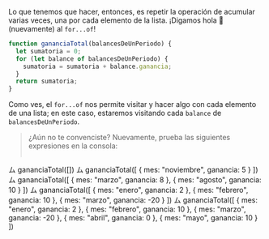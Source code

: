  Lo que tenemos que hacer, entonces, es repetir la operación de acumular varias veces, una por cada elemento de la lista. ¡Digamos hola :wave: (nuevamente) al `for...of`!

```javascript
function gananciaTotal(balancesDeUnPeriodo) {
  let sumatoria = 0;
  for (let balance of balancesDeUnPeriodo) {
    sumatoria = sumatoria + balance.ganancia;
  }
  return sumatoria;
}
```

Como ves, el `for...of` nos permite visitar y hacer algo con cada elemento de una lista; en este caso, estaremos visitando cada `balance` de `balancesDeUnPeriodo`.

> ¿Aún no te convenciste? Nuevamente, prueba las siguientes expresiones en la consola:
> 
> ```javascript
  ム gananciaTotal([])
  ム gananciaTotal([
      { mes: "noviembre", ganancia: 5 }
     ])
  ム gananciaTotal([
      { mes: "marzo", ganancia: 8 }, 
      { mes: "agosto", ganancia: 10 }
     ])
  ム gananciaTotal([
      { mes: "enero", ganancia: 2 }, 
      { mes: "febrero", ganancia: 10 }, 
      { mes: "marzo", ganancia: -20 }
     ])
  ム gananciaTotal([
      { mes: "enero", ganancia: 2 }, 
      { mes: "febrero", ganancia: 10 }, 
      { mes: "marzo", ganancia: -20 }, 
      { mes: "abril", ganancia: 0 }, 
      { mes: "mayo", ganancia: 10 }
     ])
```


